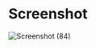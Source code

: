 # Screenshot
![Screenshot (84)](https://user-images.githubusercontent.com/69303197/119978425-41ef2e80-bfd7-11eb-9f57-8a3af176d439.png)

